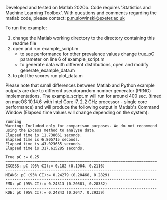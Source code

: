 Developed and tested on Matlab 2020b. Code requires 'Statistics and Machine Learning Toolbox'. 
With questions and comments regarding the matlab code, please contact: p.m.slowinski@exeter.ac.uk

To run the  example:
1. change the Matlab working directory to the directory containing this readme file
2. open and run example_script.m
   * to see performance for other prevalence values change true_pC parameter on line 6 of example_script.m
   * to generate data with different distributions, open and modify generate_example_data.m
3. to plot the scores run plot_data.m

Please note that small differences between Matlab and Python example outputs are due to different 
pseudorandom number generator (PRNG) implementations. The example_script.m will run for around 400 sec. 
(timed on macOS 10.14.6 with Intel Core i7, 2.2 GHz processor - single core performance) and will 
produce the following output in Matlab's Command Window (Elapsed time values will change depending
on the system):

```
running
Warning: Included only for comparison purposes. We do not recommend using the Excess method to analyse data.
Elapsed time is 11.738661 seconds.
Elapsed time is 6.805715 seconds.
Elapsed time is 43.023635 seconds.
Elapsed time is 317.615285 seconds.
 
True pC := 0.25
===================================================================
EXCESS: pC (95% CI):= 0.182 (0.1904, 0.2116)
-------------------------------------------------------------------
MEANS: pC (95% CI):= 0.24279 (0.20468, 0.2829)
-------------------------------------------------------------------
EMD: pC (95% CI):= 0.24313 (0.20581, 0.28332)
-------------------------------------------------------------------
KDE: pC (95% CI):= 0.24843 (0.2047, 0.29339)
```
